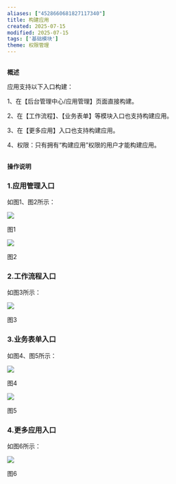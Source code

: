 ```yaml
---
aliases: ["4528660681827117340"]
title: 构建应用
created: 2025-07-15
modified: 2025-07-15
tags: ['基础模块']
theme: 权限管理
---
```


##

**概述**

应用支持以下入口构建：

1、在【后台管理中心/应用管理】页面直接构建。

2、在【工作流程】、【业务表单】等模块入口也支持构建应用。

3、在【更多应用】入口也支持构建应用。

4、权限：只有拥有“构建应用”权限的用户才能构建应用。

##

**操作说明**

### 1.**应用管理入口**

如图1、图2所示：

![](f049193db2e58b60fc7e18952eb1dca9.jpg)

图1

![](79fdb9fa0b2b68aaa8f29d22580e9cfe.jpg)

图2

### 2.**工作流程入口**

如图3所示：

![](b805953edb1e48113b67731b059975ae.jpg)

图3

### 3.**业务表单入口**

如图4、图5所示：

![](a458c7ee4af4b596ee6d641eb64435bf.jpg)

图4

![](6e7aa6303a3ffc753331da40eab7a886.jpg)

图5

### 4.**更多应用入口**

如图6所示：

![](667d3183e53ed8324d939e7d1d7b702c.jpg)

图6